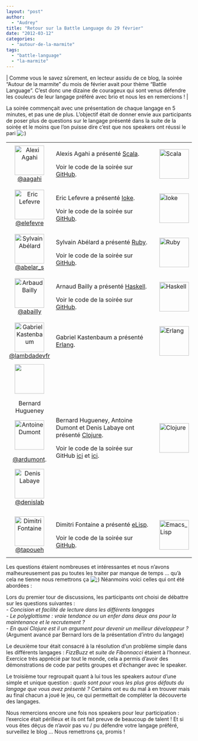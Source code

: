 ```yaml
---
layout: "post"
author: 
  - "Audrey"
title: "Retour sur la Battle Language du 29 février"
date: "2012-03-12"
categories: 
  - "autour-de-la-marmite"
tags: 
  - "battle-language"
  - "la-marmite"
---
```


| Comme vous le savez sûrement, en lecteur assidu de ce blog, la soirée “Autour de la marmite” du mois de février avait pour thème “Battle Language”. C’est donc une dizaine de courageux qui sont venus défendre les couleurs de leur langage préféré avec brio et nous les en remercions ! |

La soirée commençait avec une présentation de chaque langage en 5 minutes, et pas une de plus. L’objectif était de donner envie aux participants de poser plus de questions sur le langage présenté dans la suite de la soirée et le moins que l’on puisse dire c’est que nos speakers ont réussi le pari ![:)](http://jduchess.org/duchess-france/wp-includes/images/smilies/icon_smile.gif)

<table><tbody><tr style="height:120px;padding: 5px"><td><div style="text-align:center"><img src="https://encrypted-tbn0.google.com/images?q=tbn:ANd9GcR72DLBvFdJRr5aI7a-oFlque3hrllulSgt0UvRVqF7riTB28W7FA" alt="Alexi Agahi" width="80" height="80"><br><a title="@aagahi" href="https://twitter.com/#!/aagahi" target="_blank">@aagahi</a></div></td><td style="width: 300px"><p>Alexis Agahi a présenté <a title="Scala" href="http://www.scala-lang.org/">Scala</a>.</p><p>Voir le code de la soirée sur <a title="github" href="https://gist.github.com/1974162" target="_blank">GitHub</a>.</p></td><td><img src="http://t2.gstatic.com/images?q=tbn:ANd9GcSj6HY4WjCMfIwF573v6o-Ibn1sEYiBijpeheh215dzg38C8WV6f3Per4s" alt="Scala" height="80"></td></tr><tr style="height:120px;padding: 5px"><td><div style="text-align:center"><img src="/assets/2012/03/2012-03-12-retour-sur-la-battle-language-du-29-fevrier/11640e5.jpg" alt="Eric Lefevre" width="80" height="80"><br><a title="@elefevre" href="https://twitter.com/#!/elefevre" target="_blank">@elefevre</a></div></td><td style="width: 300px"><p>Eric Lefevre a présenté <a title="Ioke" href="http://ioke.org/">Ioke</a>.</p><p>Voir le code de la soirée sur <a title="GitHub" href="https://github.com/elefevre/BattleLanguageIoke" target="_blank">GitHub</a>.</p></td><td><img src="/assets/2012/03/2012-03-12-retour-sur-la-battle-language-du-29-fevrier/IokeLogo.png" alt="Ioke" width="80" height="80"></td></tr><tr style="height:120px;padding: 5px"><td><div style="text-align:center"><img src="/assets/2012/03/2012-03-12-retour-sur-la-battle-language-du-29-fevrier/screenshot_1_reasonably_small.png" alt="Sylvain Abélard" width="80" height="80"><br><a href="https://twitter.com/#!abelar_s" title="abelar_s" target="_blank">@abelar_s</a></div></td><td style="width: 300px"><p>Sylvain Abélard a présenté <a title="Ruby" href="http://www.ruby-lang.org/fr/">Ruby</a>.</p><p>Voir le code de la soirée sur <a href="https://github.com/abelards/Ruby-par-l-exemple" title="GitHub" target="_blank">GitHub</a>.</p></td><td><img src="/assets/2012/03/2012-03-12-retour-sur-la-battle-language-du-29-fevrier/256px-Ruby_logo.png" alt="Ruby" width="80" height="80"></td></tr><tr style="height:120px;padding: 5px"><td><div style="text-align:center"><img src="/assets/2012/03/2012-03-12-retour-sur-la-battle-language-du-29-fevrier/avatar-magritte_reasonably_small.png" alt="Arbaud Bailly" width="80" height="80"><br><a href="https://twitter.com/#!/abailly" title="@abailly" target="_blank">@abailly</a></div></td><td style="width: 300px"><p>Arnaud Bailly a présenté <a title="Haskell" href="http://www.haskell.org/haskellwiki/Haskell">Haskell</a>.</p><p>Voir le code de la soirée sur <a title="GitHub" href="https://github.com/abailly/haskell-synthesizer" target="_blank">GitHub</a>.</p></td><td><img src="http://upload.wikimedia.org/wikipedia/commons/1/1c/Haskell-Logo.svg" alt="Haskell" width="80" height="80"></td></tr><tr style="height:120px;padding: 5px"><td><div style="text-align:center"><img src="/assets/2012/03/2012-03-12-retour-sur-la-battle-language-du-29-fevrier/logoPasseur.JPG" alt="Gabriel Kastenbaum" width="80" height="80"><br><a href="https://twitter.com/#!/lambdadevfr" title="@lambdadevfr">@lambdadevfr</a></div></td><td style="width: 300px"><p>Gabriel Kastenbaum a présenté <a title="Erlang" href="http://www.erlang.org/">Erlang</a>.</p></td><td><img src="/assets/2012/03/2012-03-12-retour-sur-la-battle-language-du-29-fevrier/3172415460_d7d53d95da_o.jpg" alt="Erlang" width="80" height="80"></td></tr><tr style="height:360px;padding: 5px"><td><div style="text-align:center"><img src="http://t4ak.roblox.com/9fb3aff313ad06023d74f3f602ddd55c" width="80" height="80"><p></p><p>Bernard<br>Hugueney</p><p><img src="/assets/2012/03/2012-03-12-retour-sur-la-battle-language-du-29-fevrier/pinguinalulu-family-g2-tux.png" alt="Antoine Dumont" width="80" height="80"></p><p><a href="http://twitter.com/#!/ardumont" title="@ardumont" target="_blank">@ardumont</a>.</p><p><img src="/assets/2012/03/2012-03-12-retour-sur-la-battle-language-du-29-fevrier/Tux-G2_reasonably_small.png" alt="Denis Labaye" width="80" height="80"><br><a href="http://twitter.com/#!/denislab" title="@denislab" target="_blank">@denislab</a></p></div></td><td style="width: 300px"><p>Bernard Hugueney, Antoine Dumont et Denis Labaye ont présenté <a title="Clojure" href="http://clojure.org/">Clojure</a>.</p><p>Voir le code de la soirée sur GitHub <a title="GitHubBernard" href="https://gist.github.com/1951396" target="_blank">ici</a> et <a title="GitHubDenis" href="https://gist.github.com/2021233" target="_blank">ici</a>.</p></td><td><img src="/assets/2012/03/2012-03-12-retour-sur-la-battle-language-du-29-fevrier/clojure-logo10%255B1%255D.png" alt="Clojure" width="80" height="80"></td></tr><tr style="height:120px;padding: 5px"><td><div style="text-align:center"><img src="http://2009.pgday.eu/_media/dimitri_fontaine.png?w=150" alt="Dimitri Fontaine" width="80" height="80"><br><a href="http://twitter.com/#!/tapoueh" title="@tapoueh">@tapoueh</a></div></td><td style="width: 300px"><p>Dimitri Fontaine a présenté <a title="eLisp" href="http://fr.wikipedia.org/wiki/Emacs_Lisp">eLisp</a>.</p><p>Voir le code de la soirée sur <a title="GitHub" href="https://gist.github.com/1974827" target="_blank">GitHub</a>.</p></td><td><img src="/assets/2012/03/2012-03-12-retour-sur-la-battle-language-du-29-fevrier/LISP_logo_small.png" alt="Emacs_Lisp" width="80" height="80"></td></tr></tbody></table>

Les questions étaient nombreuses et intéressantes et nous n’avons malheureusement pas pu toutes les traiter par manque de temps … qu’à cela ne tienne nous remettrons ça ![;)](http://jduchess.org/duchess-france/wp-includes/images/smilies/icon_wink.gif) Néanmoins voici celles qui ont été abordées :

Lors du premier tour de discussions, les participants ont choisi de débattre sur les questions suivantes :  
\- _Concision et facilité de lecture dans les différents langages_  
\- _Le polyglottisme : vraie tendance ou un enfer dans deux ans pour la maintenance et le recrutement ?_  
\- _En quoi Clojure est il un argument pour devenir un meilleur développeur ?_ (Argument avancé par Bernard lors de la présentation d’intro du langage)

Le deuxième tour était consacré à la résolution d’un problème simple dans les différents langages : _FizzBuzz_ et _suite de Fibonnacci_ étaient à l’honneur. Exercice très apprécié par tout le monde, cela a permis d’avoir des démonstrations de code par petits groupes et d’échanger avec le speaker.

Le troisième tour regroupait quant à lui tous les speakers autour d’une simple et unique question : _quels sont pour vous les plus gros défauts du langage que vous avez présenté ?_ Certains ont eu du mal à en trouver mais au final chacun a joué le jeu, ce qui permettait de compléter la découverte des langages.

Nous remercions encore une fois nos speakers pour leur participation : l’exercice était périlleux et ils ont fait preuve de beaucoup de talent ! Et si vous êtes déçus de n’avoir pas vu / pu défendre votre langage préféré, surveillez le blog … Nous remettrons ça, promis !
